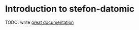 # Introduction to stefon-datomic

TODO: write [great documentation](http://jacobian.org/writing/great-documentation/what-to-write/)
